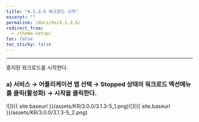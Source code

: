 ```yaml
---
title: "4.1.3-5 워크로드 시작"
excerpt: ""
permalink: /docs/ko/4.1.3.5/
redirect_from:
  - /theme-setup/
toc: false
toc_sticky: false
---
```


---
중지된 워크로드를 시작한다.

### a\) 서비스 → 어플리케이션 맵 선택 → Stopped 상태의 워크로드 액션메뉴를 클릭\(활성화\) → 시작을 클릭한다.
![]({{ site.baseurl }}/assets/KR/3.0.0/3.1.3-5_1.png)![]({{ site.baseurl }}/assets/KR/3.0.0/3.1.3-5_2.png)
